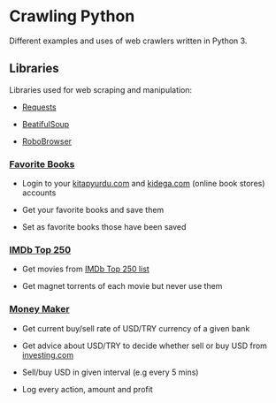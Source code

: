 # Crawling Python
Different examples and uses of web crawlers written in Python 3.

## Libraries

Libraries used for web scraping and manipulation:

* [Requests](https://github.com/requests/requests/)

* [BeatifulSoup](https://www.crummy.com/software/BeautifulSoup/bs4/doc/)

* [RoboBrowser](https://github.com/jmcarp/robobrowser)

### [Favorite Books](/favorite-books)

* Login to your [kitapyurdu.com](www.kitapyurdu.com) and [kidega.com](www.kidega.com) (online book stores) accounts

* Get your favorite books and save them

* Set as favorite books those have been saved

### [IMDb Top 250](/imdb-top-250)

* Get movies from [IMDb Top 250 list](https://www.imdb.com/chart/top)

* Get magnet torrents of each movie but never use them


### [Money Maker](/money-maker)

* Get current buy/sell rate of USD/TRY currency of a given bank

* Get advice about USD/TRY to decide whether sell or buy USD from [investing.com](https://www.investing.com/currencies/usd-try)

* Sell/buy USD in given interval (e.g every 5 mins)

* Log every action, amount and profit
